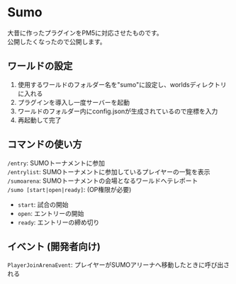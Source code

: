 # Sumo
大昔に作ったプラグインをPM5に対応させたものです。<br>
公開したくなったので公開します。

## ワールドの設定
1. 使用するワールドのフォルダー名を"sumo"に設定し、worldsディレクトリに入れる<br>
2. プラグインを導入し一度サーバーを起動<br>
3. ワールドのフォルダー内にconfig.jsonが生成されているので座標を入力<br>
4. 再起動して完了

## コマンドの使い方
`/entry`: SUMOトーナメントに参加<br>
`/entrylist`: SUMOトーナメントに参加しているプレイヤーの一覧を表示<br>
`/sumoarena`: SUMOトーナメントの会場となるワールドへテレポート<br>
`/sumo [start|open|ready]`: (OP権限が必要)
- `start`: 試合の開始
- `open`: エントリーの開始
- `ready`: エントリーの締め切り

## イベント (開発者向け)
`PlayerJoinArenaEvent`: プレイヤーがSUMOアリーナへ移動したときに呼び出される
